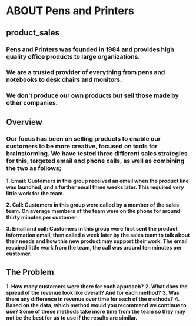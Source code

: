 # ABOUT Pens and Printers
## product_sales
### Pens and Printers was founded in 1984 and provides high quality office products to large organizations. 
### We are a trusted provider of everything from pens and notebooks to desk chairs and monitors. 
### We don't produce our own products but sell those made by other companies.
## Overview
### Our focus has been on selling products to enable our customers to be more creative, focused on tools for brainstorming. We have tested three different sales strategies for this, targeted email and phone calls, as well as combining the two as follows;
**1. Email: Customers in this group received an email when the product line was launched, and a further email three weeks later. This required very little work for the team.**

**2. Call: Customers in this group were called by a member of the sales team. On average members of the team were on the phone for around thirty minutes per customer.**

**3. Email and call: Customers in this group were first sent the product information email, then called a week later by the sales team to talk about their needs and how this new product may support their work. The email required little work from the team, the call was around ten minutes per customer.**

## The Problem
**1. How many customers were there for each approach?**
**2. What does the spread of the revenue look like overall? And for each method?**
**3. Was there any difference in revenue over time for each of the methods?**
**4. Based on the data, which method would you recommend we continue to use? Some of these methods take more time from the team so they may not be the best for us to use if the results are similar.**



